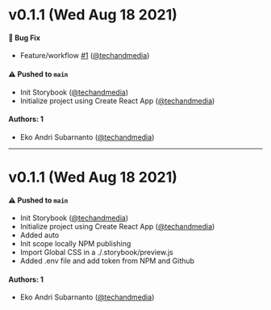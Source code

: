 # v0.1.1 (Wed Aug 18 2021)

#### 🐛 Bug Fix

- Feature/workflow [#1](https://github.com/techandmedia/dbeuh/pull/1) ([@techandmedia](https://github.com/techandmedia))

#### ⚠️ Pushed to `main`

- Init Storybook ([@techandmedia](https://github.com/techandmedia))
- Initialize project using Create React App ([@techandmedia](https://github.com/techandmedia))

#### Authors: 1

- Eko Andri Subarnanto ([@techandmedia](https://github.com/techandmedia))

---

# v0.1.1 (Wed Aug 18 2021)

#### ⚠️ Pushed to `main`

- Init Storybook ([@techandmedia](https://github.com/techandmedia))
- Initialize project using Create React App ([@techandmedia](https://github.com/techandmedia))
- Added auto
- Init scope locally NPM publishing
- Import Global CSS in a ./.storybook/preview.js
- Added .env file and add token from NPM and Github

#### Authors: 1

- Eko Andri Subarnanto ([@techandmedia](https://github.com/techandmedia))
